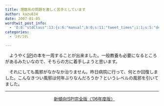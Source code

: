 ```yaml
---
title: 理数系の問題を激しく苦手としています
author: kazu634
date: 2007-01-05
wordtwit_post_info:
  - 'O:8:"stdClass":13:{s:6:"manual";b:0;s:11:"tweet_times";i:1;s:5:"delay";i:0;s:7:"enabled";i:1;s:10:"separation";s:2:"60";s:7:"version";s:3:"3.7";s:14:"tweet_template";b:0;s:6:"status";i:2;s:6:"result";a:0:{}s:13:"tweet_counter";i:2;s:13:"tweet_log_ids";a:1:{i:0;i:2715;}s:9:"hash_tags";a:0:{}s:8:"accounts";a:1:{i:0;s:7:"kazu634";}}'
categories:
  - つれづれ

---
```

<div class="section">
<p>
    　ようやく<a href="http://ja.wikipedia.org/wiki/%E9%81%A9%E6%80%A7%E6%A4%9C%E6%9F%BB" onclick="__gaTracker('send', 'event', 'outbound-article', 'http://ja.wikipedia.org/wiki/%E9%81%A9%E6%80%A7%E6%A4%9C%E6%9F%BB', 'SPI');" target="blank">SPI</a>の本を一周することが出来ました。一般教養も必要になるところがあるみたいなので、そちらの方に着手しようと思います。
</p>
  
<p>
    　それにしても風邪がなかなか治りません。昨日病院に行って、何とか回復しました。こんなきつい風邪は何年ぶりなんだろうか？というレベルの風邪を引いてました。
</p>
  
<hr />
  
<center>
    &#160;&#160; &#160;<a href="https://www.amazon.co.jp/exec/obidos/ASIN/447164680X/goodpic-22/" onclick="__gaTracker('send', 'event', 'outbound-article', 'https://www.amazon.co.jp/exec/obidos/ASIN/447164680X/goodpic-22/', '新傾向!SPI完全版〈’06年度版〉');" target="_top">新傾向!SPI完全版〈’06年度版〉</a><br />
</center>
</div>

